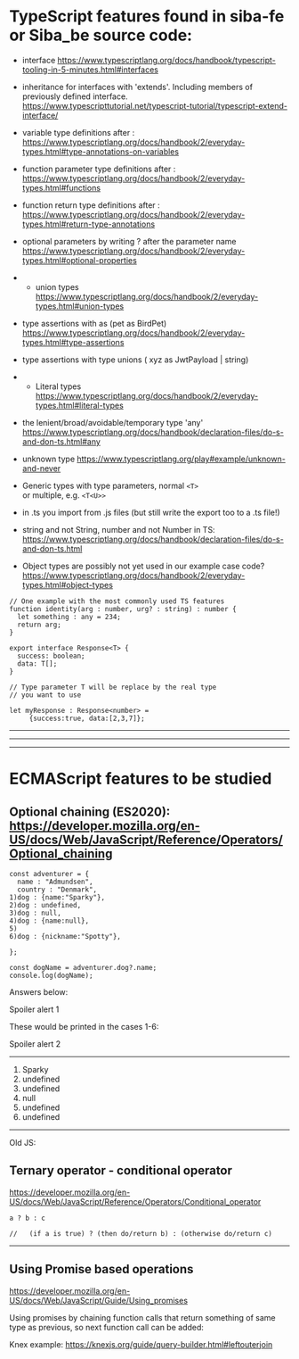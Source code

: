 # TypeScript features found in siba-fe or Siba_be source code:

- interface   https://www.typescriptlang.org/docs/handbook/typescript-tooling-in-5-minutes.html#interfaces

- inheritance for interfaces with 'extends'. Including members of previously defined interface.   https://www.typescripttutorial.net/typescript-tutorial/typescript-extend-interface/

- variable type definitions after : https://www.typescriptlang.org/docs/handbook/2/everyday-types.html#type-annotations-on-variables

- function parameter type definitions after : https://www.typescriptlang.org/docs/handbook/2/everyday-types.html#functions

- function return type definitions after : https://www.typescriptlang.org/docs/handbook/2/everyday-types.html#return-type-annotations

- optional parameters by writing ? after the parameter name https://www.typescriptlang.org/docs/handbook/2/everyday-types.html#optional-properties

- * union types https://www.typescriptlang.org/docs/handbook/2/everyday-types.html#union-types

- type assertions with as   (pet as BirdPet) https://www.typescriptlang.org/docs/handbook/2/everyday-types.html#type-assertions

- type assertions with type unions ( xyz as JwtPayload | string)

- * Literal types https://www.typescriptlang.org/docs/handbook/2/everyday-types.html#literal-types

- the lenient/broad/avoidable/temporary type 'any' https://www.typescriptlang.org/docs/handbook/declaration-files/do-s-and-don-ts.html#any

- unknown type https://www.typescriptlang.org/play#example/unknown-and-never


- Generic types with type parameters, normal
```<T>```  
or multiple, e.g. 
```<T<U>>```
- in .ts you import from .js files (but still write the export too to a .ts file!)
- string and not String, number and not Number in TS:
https://www.typescriptlang.org/docs/handbook/declaration-files/do-s-and-don-ts.html

- Object types are possibly not yet used in our example case code? https://www.typescriptlang.org/docs/handbook/2/everyday-types.html#object-types 

```
// One example with the most commonly used TS features
function identity(arg : number, urg? : string) : number {
  let something : any = 234;
  return arg;
}

export interface Response<T> {
  success: boolean;
  data: T[];
}

// Type parameter T will be replace by the real type 
// you want to use

let myResponse : Response<number> = 
     {success:true, data:[2,3,7]};
```

---
---
---

# ECMAScript features to be studied 

## Optional chaining (ES2020): https://developer.mozilla.org/en-US/docs/Web/JavaScript/Reference/Operators/Optional_chaining 
```
const adventurer = {
  name : "Admundsen",
  country : "Denmark",
1)dog : {name:"Sparky"},
2)dog : undefined,
3)dog : null,
4)dog : {name:null},
5)
6)dog : {nickname:"Spotty"},

};

const dogName = adventurer.dog?.name;
console.log(dogName);  
```
Answers below:  

Spoiler alert 1

These would be printed in the cases 1-6:

Spoiler alert 2

---

1. Sparky
2. undefined
3. undefined
4. null
5. undefined
6. undefined

---
Old JS: 

## Ternary operator - conditional operator   

https://developer.mozilla.org/en-US/docs/Web/JavaScript/Reference/Operators/Conditional_operator

```
a ? b : c 

//   (if a is true) ? (then do/return b) : (otherwise do/return c)
```

---
## Using Promise based operations

https://developer.mozilla.org/en-US/docs/Web/JavaScript/Guide/Using_promises 

Using promises by chaining function calls that return something of same type as previous, so next function call can be added:  

Knex example: https://knexjs.org/guide/query-builder.html#leftouterjoin

